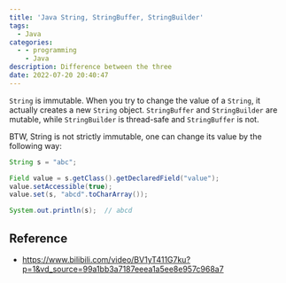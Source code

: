 ```yaml
---
title: 'Java String, StringBuffer, StringBuilder'
tags:
  - Java
categories:
  - - programming
    - Java
description: Difference between the three
date: 2022-07-20 20:40:47
---
```


`String` is immutable. When you try to change the value of a `String`, it actually creates a new `String` object. `StringBuffer` and `StringBuilder` are mutable, while `StringBuilder` is thread-safe and `StringBuffer` is not.

BTW, String is not strictly immutable, one can change its value by the following way:

```java
String s = "abc";

Field value = s.getClass().getDeclaredField("value");
value.setAccessible(true);
value.set(s, "abcd".toCharArray());

System.out.println(s);  // abcd
```

## Reference

- <https://www.bilibili.com/video/BV1yT411G7ku?p=1&vd_source=99a1bb3a7187eeea1a5ee8e957c968a7>
